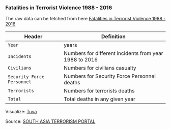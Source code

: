 ### Fatalities in Terrorist Violence 1988 - 2016

The raw data can be fetched from here [Fatalities in Terrorist Violence 1988 - 2016](http://www.satp.org/satporgtp/countries/india/states/jandk/data_sheets/annual_casualties.html)

Header | Definition
---|---------
`Year` | years
`Incidents` | Numbers for different incidents from year 1988 to 2016
`Civilians` | Numbers for civilians casualty
`Security Force Personnel` | Numbers for Security Force Personnel deaths
`Terrorists` | Numbers for terrorists deaths
`Total` | Total deaths in any given year


Visualize: [Tuva](https://tuvalabs.com/jpatel3/datasets/s/5025ce068dec46ceaaeae037844bfdbd/)

Source: [SOUTH ASIA
TERRORISM PORTAL](http://www.satp.org/satporgtp/countries/india/states/jandk/data_sheets/annual_casualties.html)
